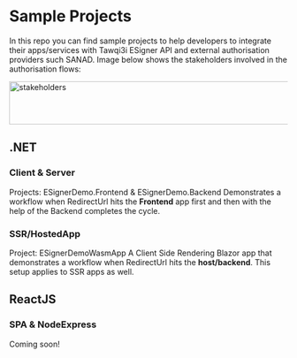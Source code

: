 # Sample Projects
In this repo you can find sample projects to help developers to integrate their apps/services with Tawqi3i ESigner API and external authorisation providers such SANAD.
Image below shows the stakeholders involved in the authorisation flows:

<img width="581" height="78" alt="stakeholders" src="https://github.com/user-attachments/assets/db026e4a-244b-416c-8261-0da911ef90b8" />

## .NET

### Client & Server 
Projects: ESignerDemo.Frontend & ESignerDemo.Backend
Demonstrates a workflow when RedirectUrl hits the **Frontend** app first and then with the help of the Backend completes the cycle.

### SSR/HostedApp
Project: ESignerDemoWasmApp
A Client Side Rendering Blazor app that demonstrates a workflow when RedirectUrl hits the **host/backend**.
This setup  applies to SSR apps as well.



## ReactJS

### SPA & NodeExpress

Coming soon!
